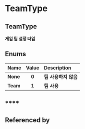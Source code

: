 # TeamType

## **TeamType**

**게임 팀 설정 타입**

## **Enums**

| **Name** | **Value** | **Description** |
| :--- | :---: | :--- |
| **None** | **0** | **팀 사용하지 않음** |
| **Team** | **1** | **팀 사용** |

## \*\*\*\*

## **Referenced by**

